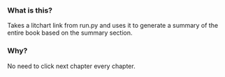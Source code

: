 ### What is this?
Takes a litchart link from run.py and 
uses it to generate a summary of the entire book 
based on the summary section.

### Why?
No need to click next chapter every chapter.